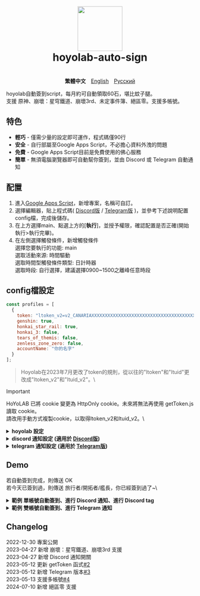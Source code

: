 <h1 align="center">
    <img width="120" height="120" src="pic/logo.svg" alt=""><br>
    hoyolab-auto-sign
</h1>

<p align="center">
    <img src="https://img.shields.io/github/license/canaria3406/hoyolab-auto-sign?style=flat-square" alt="">
    <img src="https://img.shields.io/github/stars/canaria3406/hoyolab-auto-sign?style=flat-square" alt="">
    <br><b>繁體中文</b>　<a href="/README.md">English</a>　<a href="/README_ru-ru.md">Русский</a>
</p>

hoyolab自動簽到script，每月約可自動領取60石，堪比蚊子腿。\
支援 原神、崩壞：星穹鐵道、崩壞3rd、未定事件簿、絕區零。支援多帳號。

## 特色
* **輕巧** - 僅需少量的設定即可運作，程式碼僅90行
* **安全** - 自行部屬至Google Apps Script，不必擔心資料外洩的問題
* **免費** - Google Apps Script目前是免費使用的佛心服務
* **簡單** - 無須電腦瀏覽器即可自動幫你簽到，並由 Discord 或 Telegram 自動通知

## 配置
1. 進入[Google Apps Script](https://script.google.com/home/start)，新增專案，名稱可自訂。
2. 選擇編輯器，貼上程式碼( [Discord版](https://github.com/canaria3406/hoyolab-auto-sign/blob/main/src/main-discord_zh-tw.gs) / [Telegram版](https://github.com/canaria3406/hoyolab-auto-sign/blob/main/src/main-telegram_zh-tw.gs) )，並參考下述說明配置config檔，完成後儲存。
3. 在上方選擇main、點選上方的[**執行**]，並授予權限，確認配置是否正確(開始執行>執行完畢)。
4. 在左側選擇觸發條件，新增觸發條件\
   選擇您要執行的功能: main\
   選取活動來源: 時間驅動\
   選取時間型觸發條件類型: 日計時器\
   選取時段: 自行選擇，建議選擇0900~1500之離峰任意時段

## config檔設定

```javascript
const profiles = [
  {
    token: "ltoken_v2=v2_CANARIAXXXXXXXXXXXXXXXXXXXXXXXXXXXXXXXXXXXXXXXXXXXXXXXXXXXXXXXXXXXXXXXXXXXXXXXXXXXXXXXXXXXXX3406; ltuid_v2=26XXXXX20;",
    genshin: true,
    honkai_star_rail: true,
    honkai_3: false,
    tears_of_themis: false,
    zenless_zone_zero: false,
    accountName: "你的名字"
  }
];
```

> Hoyolab在2023年7月更改了token的規則，從以往的"ltoken"和"ltuid"更改成"ltoken_v2"和"ltuid_v2"。\

> [!IMPORTANT]
> HoYoLAB 已將 cookie 變更為 HttpOnly cookie。未來將無法再使用 getToken.js 讀取 cookie。\
> 請改用手動方式複製cookie，以取得ltoken_v2和ltuid_v2。\

<details>
<summary><b>hoyolab 設定</b></summary>

1. **token** - 請填入hoyolab簽到頁面的token

   進入[hoyolab簽到頁面](https://www.hoyolab.com/circles)後，按F12進入console，\
   ~~貼上以下程式碼後執行即可取得token，請注意token包含分號;，須一併複製並貼入"括號內"~~

   > HoYoLAB 已將 cookie 變更為 HttpOnly cookie。未來將無法再使用 getToken.js 讀取 cookie。\
   > 請改用手動方式複製cookie，以取得ltoken_v2和ltuid_v2。\

2. **genshin**

   是否要進行 **原神** 的自動簽到。若要進行自動簽到則為true，若不要請填入false。\
   若您沒有遊玩**原神**，或帳號未綁定uid，請填寫false，或刪除此行。

3. **honkai_star_rail**

   是否要進行 **崩壞：星穹鐵道** 的自動簽到。若要進行自動簽到則為true，若不要請填入false。\
   若您沒有遊玩**崩壞：星穹鐵道**，或帳號未綁定uid，請填寫false，或刪除此行。

4. **honkai_3**

   是否要進行 **崩壞3rd** 的自動簽到。若要進行自動簽到則為true，若不要請填入false。\
   若您沒有遊玩**崩壞3rd**，或帳號未綁定uid，請填寫false，或刪除此行。

5. **tears_of_themis**

   是否要進行 **未定事件簿** 的自動簽到。若要進行自動簽到則為true，若不要請填入false，或刪除此行。\
   若您沒有遊玩**未定事件簿**，或帳號未綁定uid，請填寫false，或刪除此行。

6. **zenless_zone_zero**

   是否要進行 **絕區零** 的自動簽到。若要進行自動簽到則為true，若不要請填入false，或刪除此行。\
   若您沒有遊玩**絕區零**，或帳號未綁定uid，請填寫false，或刪除此行。

7. **accountName** - 請輸入你的暱稱

   請輸入你的Hoyolab暱稱或遊戲內暱稱，供通知使用。

</details>

<details>
<summary><b>discord 通知設定 (適用於 <a href="https://github.com/canaria3406/hoyolab-auto-sign/blob/main/src/main-discord_zh-tw.gs">Discord版</a>)</b></summary>

```javascript
const discord_notify = true
const myDiscordID = "20000080000000040"
const discordWebhook = "https://discord.com/api/webhooks/1050000000000000060/6aXXXXXXXXXXXXXXXXXXXXXXXXXXXXXXXXXXXXXXXXXXXXXXXXXXXXXXXXXXXXXXXXnB"
```

1. **discord_notify**

   是否要進行Discord的自動簽到通知。\
   若要進行自動簽到通知則為true，若不要請填入false。

2. **myDiscordID** - 請填入自己的 Discord ID

   如果希望在執行失敗時被tag，請填入自己的 Discord ID。\
   你的 Discord ID 看起來會像`23456789012345678`，複製ID並填入"括號內"即可。\
   Discord ID 取得方法可參考[此篇文章](https://www.tech-girlz.com/2022/02/discord-user-id-user-link.html)。\
   若您不希望被tag，請讓"括號內"保持空白。

3. **discordWebhook** - 請填入發送通知的伺服器頻道之 Discord Webhook

   Discord Webhook 建立方式可參考[此篇文章](https://help.tumblr.com/hc/zh-hk/articles/4421081082775-Discord-Webhook)。\
   當你建立 Discord Webhook 後，您會取得 Discord Webhook 網址，看起來會像`https://discord.com/api/webhooks/1234567890987654321/PekopekoPekopekoPekopeko06f810494a4dbf07b726924a5f60659f09edcaa1`。\
   複製 Webhook 網址 並填入"括號內"即可。

</details>

<details>
<summary><b>telegram 通知設定 (適用於 <a href="https://github.com/canaria3406/hoyolab-auto-sign/blob/main/src/main-telegram_zh-tw.gs">Telegram版</a>)</b></summary>

```javascript
const telegram_notify = true
const myTelegramID = "1XXXXXXX0"
const telegramBotToken = "6XXXXXXXXX:AAAAAAAAAAXXXXXXXXXX8888888888Peko"
```

1. **telegram_notify**

   是否要進行Telegram的自動簽到通知。若要進行自動簽到通知則為true，若不要請填入false。

2. **myTelegramID** - 請填入您的 Telegram ID.

   向 [@IDBot](https://t.me/myidbot) 傳送 `/getid` 指令以取得您的 Telegram ID，\
   你的 Telegram ID 看起來會像`123456780`，複製並填入"括號內"即可。

3. **telegramBotToken** - 請填入您的 Telegram Bot Token.

   向 [@BotFather](https://t.me/botfather) 傳送 `/newbot` 指令以建立新的 Telegram Bot。\
   當你建立 Telegram Bot 後，您會取得 Telegram Bot Token，看起來會像`110201543:AAHdqTcvCH1vGWJxfSeofSAs0K5PALDsaw`。\
   複製Token並填入"括號內"即可。\
   你可以參考[此篇文章](https://core.telegram.org/bots/features#botfather)以獲得更詳細的說明。

</details>

## Demo
若自動簽到完成，則傳送 OK\
若今天已簽到過，則傳送 旅行者/開拓者/艦長，你已經簽到過了~\

<details>
<summary><b>範例 單帳號自動簽到、進行 Discord 通知、進行 Discord tag</b></summary>
進行原神及星穹鐵道自動簽到、進行 Discord 通知、進行 Discord tag

```javascript
const profiles = [
  {
    token: "account_mid_v2=123xyzabcd_hi; account_id_v2=26XXXXX20; ltoken_v2=v2_CANARIAXXXXXXXXXXXXXXXXXXXXXXXXXXXXXXXXXXXXXXXXXXXXXXXXXXXXXXXXXXXXXXXXXXXXXXXXXXXXXXXXXXXXX3406; ltmid_v2=123xyzabcd_hi; ltuid_v2=26XXXXX20;",
    genshin: true,
    honkai_star_rail: true,
    accountName: "胡桃"
  }
];

const discord_notify = true
const myDiscordID = "240000800000300040"
const discordWebhook = "https://discord.com/api/webhooks/10xxxxxxxxxxxxxxx60/6aXXXXXXXXXXXXXXXXXXXXXXXXXXXXXXXXXXXXXXXXXXXXXXXXXXXXXXXXXXXXXXXXnB"
```
![image](https://github.com/canaria3406/hoyolab-auto-sign/blob/main/pic/Z02.png)

</details>

<details>
<summary><b>範例 雙帳號自動簽到、進行 Telegram 通知</b></summary>
以帳號A進行原神自動簽到、以帳號B進行崩壞3自動簽到、進行 Telegram 通知

```javascript
const profiles = [
  {
    token: "account_mid_v2=123xyzabcd_hi; account_id_v2=26XXXXX20; ltoken_v2=v2_CANARIAXXXXXXXXXXXXXXXXXXXXXXXXXXXXXXXXXXXXXXXXXXXXXXXXXXXXXXXXXXXXXXXXXXXXXXXXXXXXXXXXXXXXX3406; ltmid_v2=123xyzabcd_hi; ltuid_v2=26XXXXX20;",
    genshin: true,
    accountName: "帳號A"
  },
  {
    token: "account_mid_v2=456qwertyu_hi; account_id_v2=28XXXXX42; ltoken_v2=v2_GENSHINXXXXXXXXXXXXXXXXXXXXXXXXXXXXXXXXXXXXXXXXXXXXXXXXXXXXXXXXXXXXXXXXXXXXXXXXXXXXXXXXXXXXX5566; ltmid_v2=456qwertyu_hi; ltuid_v2=28XXXXX42;",
    honkai_3: true,
    accountName: "帳號B"
  }
];

const telegram_notify = true
const myTelegramID = "1XXXXXXX0"
const telegramBotToken = "6XXXXXXXXX:AAAAAAAAAAXXXXXXXXXX8888888888Peko"
```
![image](https://github.com/canaria3406/hoyolab-auto-sign/blob/main/pic/Z03.png)

</details>

## Changelog
2022-12-30 專案公開\
2023-04-27 新增 崩壞：星穹鐵道、崩壞3rd 支援\
2023-04-27 新增 Discord 通知開關\
2023-05-12 更新 getToken 函式[#2](https://github.com/canaria3406/hoyolab-auto-sign/pull/2)\
2023-05-12 新增 Telegram 版本[#3](https://github.com/canaria3406/hoyolab-auto-sign/pull/3)\
2023-05-13 支援多帳號[#4](https://github.com/canaria3406/hoyolab-auto-sign/pull/4)\
2024-07-10 新增 絕區零 支援
